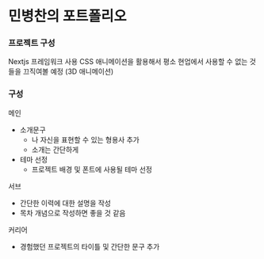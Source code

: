 # 민병찬의 포트폴리오

### 프로젝트 구성

Nextjs 프레임워크 사용
CSS 애니메이션을 활용해서 평소 현업에서 사용할 수 없는 것들을 끄직여볼 예정
(3D 애니메이션)

### 구성

메인

- 소개문구
  - 나 자신을 표현할 수 있는 형용사 추가
  - 소개는 간단하게
- 테마 선정
  - 프로젝트 배경 및 폰트에 사용될 테마 선정

서브

- 간단한 이력에 대한 설명을 작성
- 목차 개념으로 작성하면 좋을 것 같음

커리어

- 경험했던 프로젝트의 타이틀 및 간단한 문구 추가
